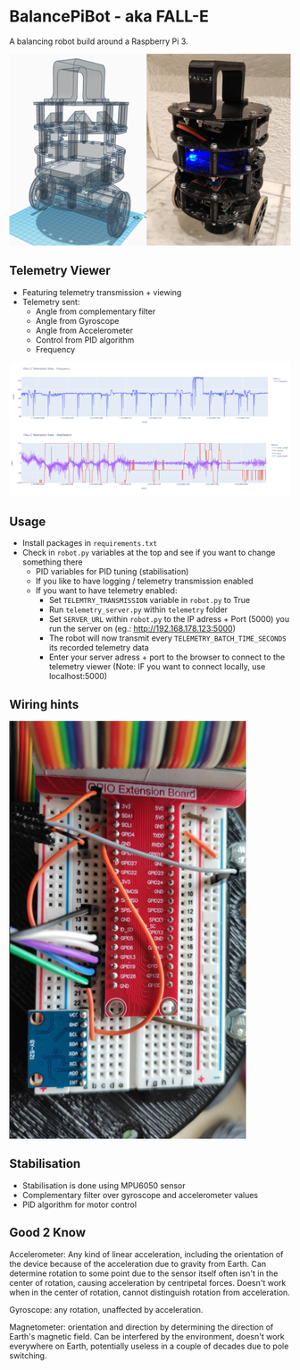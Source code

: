 # BalancePiBot - aka FALL-E
A balancing robot build around a Raspberry Pi 3.

![BalanceBot](docs/bb.png)

## Telemetry Viewer

- Featuring telemetry transmission + viewing 
- Telemetry sent:
    - Angle from complementary filter
    - Angle from Gyroscope
    - Angle from Accelerometer
    - Control from PID algorithm
    - Frequency

![telemetry](docs/telemetry.png)

## Usage

- Install packages in `requirements.txt`
- Check in `robot.py` variables at the top and see if you want to change something there
    - PID variables for PID tuning (stabilisation)
    - If you like to have logging / telemetry transmission enabled
    - If you want to have telemetry enabled:
        - Set `TELEMTRY_TRANSMISSION` variable in `robot.py` to True
        - Run `telemetry_server.py` within `telemetry` folder
        - Set `SERVER_URL` within `robot.py` to the IP adress + Port (5000) you run the server on (eg.: http://192.168.178.123:5000)
        - The robot will now transmit every `TELEMETRY_BATCH_TIME_SECONDS` its recorded telemetry data
        - Enter your server adress + port to the browser to connect to the telemetry viewer (Note: IF you want to connect locally, use localhost:5000)

## Wiring hints

![wiring](docs/wiring_hint.png)

## Stabilisation

- Stabilisation is done using MPU6050 sensor
- Complementary filter over gyroscope and accelerometer values
- PID algorithm for motor control

## Good 2 Know

Accelerometer: Any kind of linear acceleration, including the orientation of the device because of the acceleration due to gravity from Earth. Can determine rotation to some point due to the sensor itself often isn't in the center of rotation, causing acceleration by centripetal forces. Doesn't work when in the center of rotation, cannot distinguish rotation from acceleration.

Gyroscope: any rotation, unaffected by acceleration.

Magnetometer: orientation and direction by determining the direction of Earth's magnetic field. Can be interfered by the environment, doesn't work everywhere on Earth, potentially useless in a couple of decades due to pole switching.
